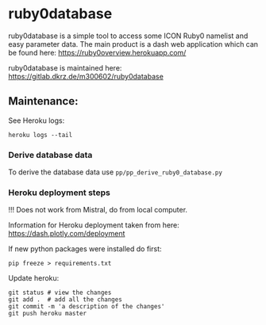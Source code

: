 # ruby0database

ruby0database is a simple tool to access some ICON Ruby0 namelist and easy
parameter data.
The main product is a dash web application which can be found here:
https://ruby0overview.herokuapp.com/

ruby0database is maintained here:
https://gitlab.dkrz.de/m300602/ruby0database

## Maintenance:

See Heroku logs:

```
heroku logs --tail
```

### Derive database data

To derive the database data use `pp/pp_derive_ruby0_database.py`

### Heroku deployment steps

!!! Does not work from Mistral, do from local computer.

Information for Heroku deployment taken from here: https://dash.plotly.com/deployment

If new python packages were installed do first:

```
pip freeze > requirements.txt
```

Update heroku:

```
git status # view the changes
git add .  # add all the changes
git commit -m 'a description of the changes'
git push heroku master
```
